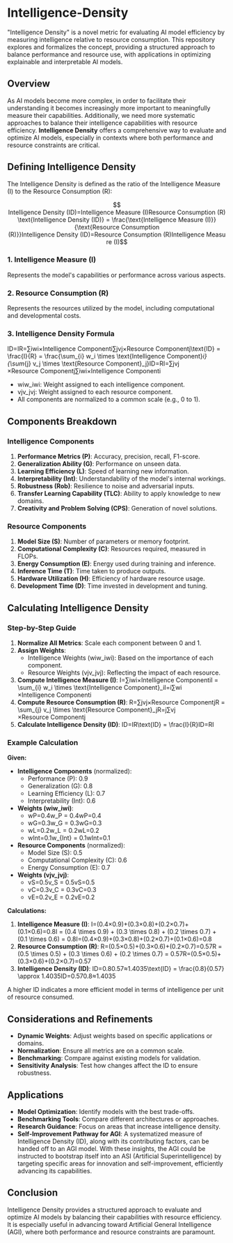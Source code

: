 # Intelligence-Density
"Intelligence Density" is a novel metric for evaluating AI model efficiency by measuring intelligence relative to resource consumption. This repository explores and formalizes the concept, providing a structured approach to balance performance and resource use, with applications in optimizing explainable and interpretable AI models.

## Overview

As AI models become more complex, in order to facilitate their understanding it becomes increasingly more important to meaningfully measure their capabilities. Additionally, we need more systematic approaches to balance their intelligence capabilities with resource efficiency. **Intelligence Density** offers a comprehensive way to evaluate and optimize AI models, especially in contexts where both performance and resource constraints are critical.

## Defining Intelligence Density

The Intelligence Density is defined as the ratio of the Intelligence Measure (I) to the Resource Consumption (R):

$$ Intelligence Density (ID)=Intelligence Measure (I)Resource Consumption (R)\text{Intelligence Density (ID)} = \frac{\text{Intelligence Measure (I)}}{\text{Resource Consumption (R)}}Intelligence Density (ID)=Resource Consumption (R)Intelligence Measure (I)​ $$

### 1. Intelligence Measure (I)

Represents the model's capabilities or performance across various aspects.

### 2. Resource Consumption (R)

Represents the resources utilized by the model, including computational and developmental costs.

### 3. Intelligence Density Formula

ID=IR=∑iwi×Intelligence Componenti∑jvj×Resource Componentj\text{ID} = \frac{I}{R} = \frac{\sum_{i} w_i \times \text{Intelligence Component}_i}{\sum_{j} v_j \times \text{Resource Component}_j}ID=RI​=∑j​vj​×Resource Componentj​∑i​wi​×Intelligence Componenti​​

- wiw_iwi​: Weight assigned to each intelligence component.
- vjv_jvj​: Weight assigned to each resource component.
- All components are normalized to a common scale (e.g., 0 to 1).

## Components Breakdown

### Intelligence Components

1. **Performance Metrics (P)**: Accuracy, precision, recall, F1-score.
2. **Generalization Ability (G)**: Performance on unseen data.
3. **Learning Efficiency (L)**: Speed of learning new information.
4. **Interpretability (Int)**: Understandability of the model's internal workings.
5. **Robustness (Rob)**: Resilience to noise and adversarial inputs.
6. **Transfer Learning Capability (TLC)**: Ability to apply knowledge to new domains.
7. **Creativity and Problem Solving (CPS)**: Generation of novel solutions.

### Resource Components

1. **Model Size (S)**: Number of parameters or memory footprint.
2. **Computational Complexity (C)**: Resources required, measured in FLOPs.
3. **Energy Consumption (E)**: Energy used during training and inference.
4. **Inference Time (T)**: Time taken to produce outputs.
5. **Hardware Utilization (H)**: Efficiency of hardware resource usage.
6. **Development Time (D)**: Time invested in development and tuning.

## Calculating Intelligence Density

### Step-by-Step Guide

1. **Normalize All Metrics**: Scale each component between 0 and 1.
2. **Assign Weights**:
    - Intelligence Weights (wiw_iwi​): Based on the importance of each component.
    - Resource Weights (vjv_jvj​): Reflecting the impact of each resource.
3. **Compute Intelligence Measure (I)**: I=∑iwi×Intelligence ComponentiI = \sum_{i} w_i \times \text{Intelligence Component}_iI=i∑​wi​×Intelligence Componenti​
4. **Compute Resource Consumption (R)**: R=∑jvj×Resource ComponentjR = \sum_{j} v_j \times \text{Resource Component}_jR=j∑​vj​×Resource Componentj​
5. **Calculate Intelligence Density (ID)**: ID=IR\text{ID} = \frac{I}{R}ID=RI​

### Example Calculation

**Given:**

- **Intelligence Components** (normalized):
    - Performance (P): 0.9
    - Generalization (G): 0.8
    - Learning Efficiency (L): 0.7
    - Interpretability (Int): 0.6
- **Weights (wiw_iwi​)**:
    - wP=0.4w_P = 0.4wP​=0.4
    - wG=0.3w_G = 0.3wG​=0.3
    - wL=0.2w_L = 0.2wL​=0.2
    - wInt=0.1w_{Int} = 0.1wInt​=0.1
- **Resource Components** (normalized):
    - Model Size (S): 0.5
    - Computational Complexity (C): 0.6
    - Energy Consumption (E): 0.7
- **Weights (vjv_jvj​)**:
    - vS=0.5v_S = 0.5vS​=0.5
    - vC=0.3v_C = 0.3vC​=0.3
    - vE=0.2v_E = 0.2vE​=0.2

**Calculations:**

1. **Intelligence Measure (I)**: I=(0.4×0.9)+(0.3×0.8)+(0.2×0.7)+(0.1×0.6)=0.8I = (0.4 \times 0.9) + (0.3 \times 0.8) + (0.2 \times 0.7) + (0.1 \times 0.6) = 0.8I=(0.4×0.9)+(0.3×0.8)+(0.2×0.7)+(0.1×0.6)=0.8
2. **Resource Consumption (R)**: R=(0.5×0.5)+(0.3×0.6)+(0.2×0.7)=0.57R = (0.5 \times 0.5) + (0.3 \times 0.6) + (0.2 \times 0.7) = 0.57R=(0.5×0.5)+(0.3×0.6)+(0.2×0.7)=0.57
3. **Intelligence Density (ID)**: ID=0.80.57≈1.4035\text{ID} = \frac{0.8}{0.57} \approx 1.4035ID=0.570.8​≈1.4035

A higher ID indicates a more efficient model in terms of intelligence per unit of resource consumed.

## Considerations and Refinements

- **Dynamic Weights**: Adjust weights based on specific applications or domains.
- **Normalization**: Ensure all metrics are on a common scale.
- **Benchmarking**: Compare against existing models for validation.
- **Sensitivity Analysis**: Test how changes affect the ID to ensure robustness.

## Applications

- **Model Optimization**: Identify models with the best trade-offs.
- **Benchmarking Tools**: Compare different architectures or approaches.
- **Research Guidance**: Focus on areas that increase intelligence density.
- **Self-Improvement Pathway for AGI**: A systematized measure of Intelligence Density (ID), along with its contributing factors, can be handed off to an AGI model. With these insights, the AGI could be instructed to bootstrap itself into an ASI (Artificial Superintelligence) by targeting specific areas for innovation and self-improvement, efficiently advancing its capabilities.

## Conclusion

Intelligence Density provides a structured approach to evaluate and optimize AI models by balancing their capabilities with resource efficiency. It is especially useful in advancing toward Artificial General Intelligence (AGI), where both performance and resource constraints are paramount.
